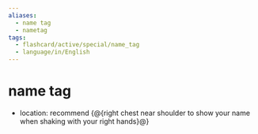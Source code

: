 ```yaml
---
aliases:
  - name tag
  - nametag
tags:
  - flashcard/active/special/name_tag
  - language/in/English
---
```


# name tag

- location: recommend {@{right chest near shoulder to show your name when shaking with your right hands}@}
